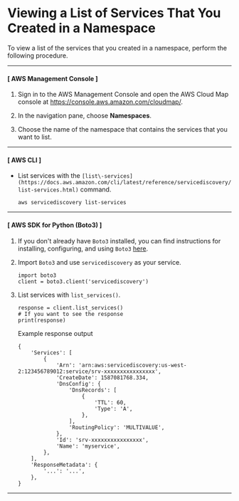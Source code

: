 # Viewing a List of Services That You Created in a Namespace<a name="listing-services"></a>

To view a list of the services that you created in a namespace, perform the following procedure\.

------
#### [ AWS Management Console ]

1. Sign in to the AWS Management Console and open the AWS Cloud Map console at [https://console\.aws\.amazon\.com/cloudmap/](https://console.aws.amazon.com/cloudmap/)\.

1. In the navigation pane, choose **Namespaces**\.

1. Choose the name of the namespace that contains the services that you want to list\.

------
#### [ AWS CLI ]
+ List services with the `[list\-services](https://docs.aws.amazon.com/cli/latest/reference/servicediscovery/list-services.html)` command\.

  ```
  aws servicediscovery list-services
  ```

------
#### [ AWS SDK for Python \(Boto3\) ]

1. If you don't already have `Boto3` installed, you can find instructions for installing, configuring, and using `Boto3` [here](https://boto3.amazonaws.com/v1/documentation/api/latest/guide/quickstart.html#installation)\.

1. Import `Boto3` and use `servicediscovery` as your service\.

   ```
   import boto3
   client = boto3.client('servicediscovery')
   ```

1. List services with `list_services()`\.

   ```
   response = client.list_services()
   # If you want to see the response
   print(response)
   ```

   Example response output

   ```
   {
       'Services': [
           {
               'Arn': 'arn:aws:servicediscovery:us-west-2:123456789012:service/srv-xxxxxxxxxxxxxxxx',
               'CreateDate': 1587081768.334,
               'DnsConfig': {
                   'DnsRecords': [
                       {
                           'TTL': 60,
                           'Type': 'A',
                       },
                   ],
                   'RoutingPolicy': 'MULTIVALUE',
               },
               'Id': 'srv-xxxxxxxxxxxxxxxx',
               'Name': 'myservice',
           },
       ],
       'ResponseMetadata': {
           '...': '...',
       },
   }
   ```

------